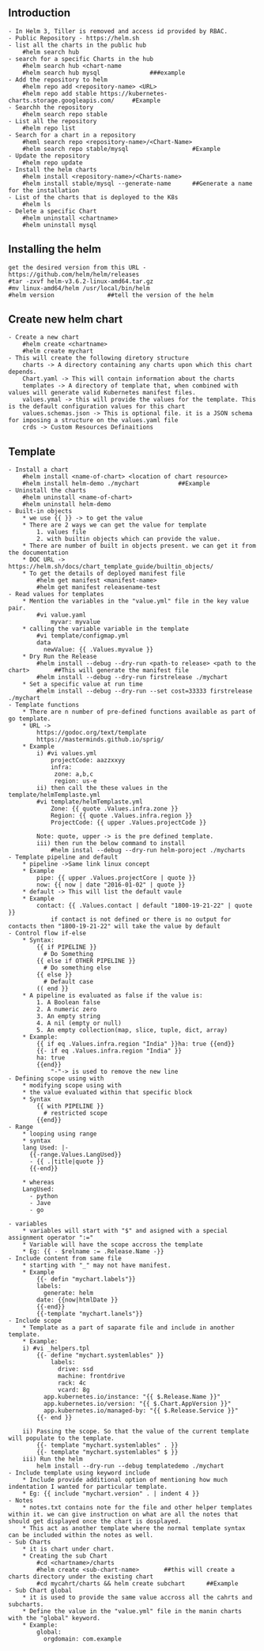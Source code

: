 Introduction
-------------	
	- In Helm 3, Tiller is removed and access id provided by RBAC.
	- Public Repository - https://helm.sh
	- list all the charts in the public hub
		#helm search hub
	- search for a specific Charts in the hub
		#helm search hub <chart-name
		#helm search hub mysql 				###example
	- Add the repository to helm
		#helm repo add <repository-name> <URL>
		#helm repo add stable https://kubernetes-charts.storage.googleapis.com/		#Example
	- Searchh the repository
		#helm search repo stable
	- List all the repository
		#helm repo list
	- Search for a chart in a repository
		#heml search repo <repository-name>/<Chart-Name>
		#helm search repo stable/mysql					#Example
	- Update the repository
		#helm repo update
	- Install the helm charts
		#helm install <repository-name>/<Charts-name>
		#helm install stable/mysql --generate-name		##Generate a name for the installation
	- List of the charts that is deployed to the K8s
		#helm ls
	- Delete a specific Chart
		#helm uninstall <chartname>
		#helm uninstall mysql
		
Installing the helm
------
	get the desired version from this URL - https://github.com/helm/helm/releases
	#tar -zxvf helm-v3.6.2-linux-amd64.tar.gz
	#mv linux-amd64/helm /usr/local/bin/helm
	#helm version				##tell the version of the helm
	
Create new helm chart
------------------------
	- Create a new chart
		#helm create <chartname>
		#helm create mychart
	- This will create the following diretory structure
		charts -> A directory containing any charts upon which this chart depends.
		Chart.yaml -> This will contain information about the charts
		templates -> A directory of template that, when combined with values will generate valid Kubernetes manifest files.
		values.ymal -> this will provide the values for the template. This is the default configuration values for this chart
		values.schemas.json -> This is optional file. it is a JSON schema for imposing a structure on the values.yaml file
		crds -> Custom Resources Definaitions


Template
----------
	- Install a chart
		#helm install <name-of-chart> <location of chart resource>
		#helm install helm-demo ./mychart			##Example
	- Uninstall the charts
		#helm uninstall <name-of-chart>
		#helm uninstall helm-demo
	- Built-in objects
		* we use {{ }} -> to get the value 
		* There are 2 ways we can get the value for template
			1. values file
			2. with builtin objects which can provide the value.
		* There are number of built in objects present. we can get it from the documentation
		* DOC URL -> https://helm.sh/docs/chart_template_guide/builtin_objects/
		* To get the details of deployed manifest file
			#helm get manifest <manifest-name>
			#helm get manifest releasename-test
	- Read values for templates
		* Mention the variables in the "value.yml" file in the key value pair.
			#vi value.yaml
				myvar: myvalue
		* calling the variable variable in the template
			#vi template/configmap.yml			
			data
			  newValue: {{ .Values.myvalue }}
		* Dry Run the Release
			#helm install --debug --dry-run <path-to release> <path to the chart>		##This will generate the manifest file
			#helm install --debug --dry-run firstrelease ./mychart
		* Set a specific value at run time
			#helm install --debug --dry-run --set cost=33333 firstrelease ./mychart
	- Template functions
		* There are n number of pre-defined functions available as part of go template.
		* URL -> 
			https://godoc.org/text/template
			https://masterminds.github.io/sprig/
		* Example
			i) #vi values.yml
				projectCode: aazzxxyy
				infra:
			 	 zone: a,b,c
			 	 region: us-e
			ii) then call the these values in the template/helmTemplaste.yml
			#vi template/helmTemplaste.yml
				Zone: {{ quote .Values.infra.zone }}
				Region: {{ quote .Values.infra.region }}
				ProjectCode: {{ upper .Values.projectCode }}

			Note: quote, upper -> is the pre defined template.
			iii) then run the below command to install
				#helm instal --debug --dry-run helm-poroject ./mycharts
	- Template pipeline and default
		* pipeline ->Same link linux concept
		* Example
			pipe: {{ upper .Values.projectCore | quote }}
			now: {{ now | date "2016-01-02" | quote }}
		* default -> This will list the default vaule
		* Example
			contact: {{ .Values.contact | default "1800-19-21-22" | quote }}
				if contact is not defined or there is no output for contacts then "1800-19-21-22" will take the value by default
	- Control flow if-else
		* Syntax:
			{{ if PIPELINE }}
			  # Do Something
			{{ else if OTHER PIPELINE }}
			  # Do something else
			{{ else }}
			  # Default case
			(( end }}
		* A pipeline is evaluated as false if the value is:
			1. A Boolean false
			2. A numeric zero
			3. An empty string
			4. A nil (empty or null)
			5. An empty collection(map, slice, tuple, dict, array)
		* Example:
			{{ if eq .Values.infra.region "India" }}ha: true {{end}}
			{{- if eq .Values.infra.region "India" }}
			ha: true 
			{{end}}
				"-"-> is used to remove the new line
	- Defining scope using with
		* modifying scope using with
		* the value evaluated within that specific block
		* Syntax
			{{ with PIPELINE }}
			  # restricted scope
			{{end}} 	
	- Range
		* looping using range
		* syntax
		lang Used: |-
		  {{-range.Values.LangUsed}}
		  - {{ .|title|quote }}
		  {{-end}}

		* whereas
		LangUsed:
		  - python
		  - Jave
  		  - go

	- variables
		* variables will start with "$" and asigned with a special assignment operator ":="
		* Variable will have the scope accross the template
		* Eg: {{ - $relname := .Release.Name -}}
	- Include content from same file
		* starting with "_" may not have manifest.
		* Example
			{{- defin "mychart.labels"}}
			labels:
			  generate: helm
			date: {{now|htmlDate }}
			{{-end}}
			{{-template "mychart.lanels"}}
	- Include scope
		* Template as a part of saparate file and include in another template.
		* Example:
		i) #vi _helpers.tpl
			{{- define "mychart.systemlables" }}
     			labels:
       			  drive: ssd
       			  machine: frontdrive
       			  rack: 4c
       			  vcard: 8g
			  app.kubernetes.io/instance: "{{ $.Release.Name }}"
			  app.kubernetes.io/version: "{{ $.Chart.AppVersion }}"
			  app.kubernetes.io/managed-by: "{{ $.Release.Service }}"
   			{{- end }}
			
		ii) Passing the scope. So that the value of the current template will populate to the template.
			{{- template "mychart.systemlables" . }}
			{{- template "mychart.systemlables" $ }}
		iii) Run the helm
			helm install --dry-run --debug templatedemo ./mychart
	- Include template using keyword include
		* Include provide additional option of mentioning how much indentation I wanted for particular template.
		* Eg: {{ include "mychart.version" . | indent 4 }}
	- Notes
		* notes.txt contains note for the file and other helper templates within it. we can give instruction on what are all the notes that should get displayed once the chart is dosplayed.
		* This act as another template where the normal template syntax can be included within the notes as well.
	- Sub Charts
		* it is chart under chart.
		* Creating the sub Chart
			#cd <chartname>/charts
			#helm create <sub-chart-name>		##this will create a charts directory under the existing chart
			#cd mycahrt/charts && helm create subchart		##Example
	- Sub Chart global
		* it is used to provide the same value accross all the cahrts and subcharts.
		* Define the value in the "value.yml" file in the manin charts with the "global" keyword.
		* Example:
			global:
			  orgdomain: com.example
